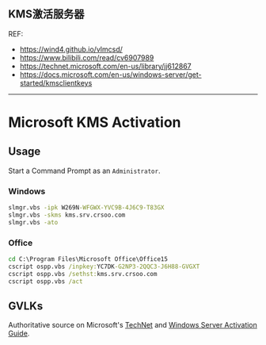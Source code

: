 ## KMS激活服务器

REF:

* https://wind4.github.io/vlmcsd/
* https://www.bilibili.com/read/cv6907989
* https://technet.microsoft.com/en-us/library/jj612867
* https://docs.microsoft.com/en-us/windows-server/get-started/kmsclientkeys

---

# Microsoft KMS Activation

## Usage

Start a Command Prompt as an `Administrator`.

### Windows

```cmd
slmgr.vbs -ipk W269N-WFGWX-YVC9B-4J6C9-T83GX
slmgr.vbs -skms kms.srv.crsoo.com
slmgr.vbs -ato
```

### Office

```cmd
cd C:\Program Files\Microsoft Office\Office15
cscript ospp.vbs /inpkey:YC7DK-G2NP3-2QQC3-J6H88-GVGXT
cscript ospp.vbs /sethst:kms.srv.crsoo.com
cscript ospp.vbs /act
```

## GVLKs

Authoritative source on Microsoft's [TechNet](https://technet.microsoft.com/en-us/library/jj612867) and [Windows Server Activation Guide](https://docs.microsoft.com/en-us/windows-server/get-started/kmsclientkeys).
